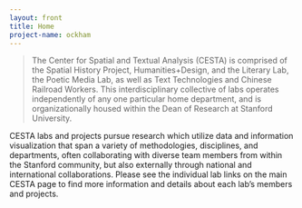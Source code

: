 ```yaml
---
layout: front
title: Home
project-name: ockham
---
```


> The Center for Spatial and Textual Analysis (CESTA) is comprised of the Spatial History Project, Humanities+Design, and the Literary Lab, the Poetic Media Lab, as well as Text Technologies and Chinese Railroad Workers. This interdisciplinary collective of labs operates independently of any one particular home department, and is organizationally housed within the Dean of Research at Stanford University.

CESTA labs and projects pursue research which utilize data and information visualization that span a variety of methodologies, disciplines, and departments, often collaborating with diverse team members from within the Stanford community, but also externally through national and international collaborations. Please see the individual lab links on the main CESTA page to find more information and details about each lab’s members and projects.
